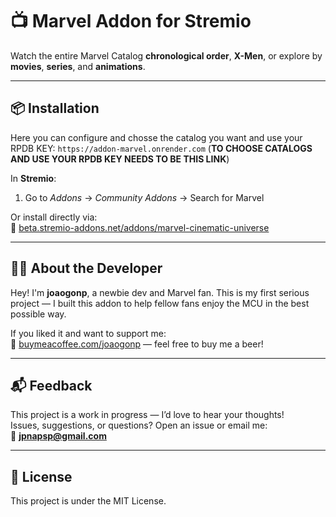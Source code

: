 # 📺 Marvel  Addon for Stremio

Watch the entire Marvel Catalog **chronological order**, **X-Men**, or explore by **movies**, **series**, and **animations**. 

---

## 📦 Installation

Here you can configure and chosse the catalog you want and use your RPDB KEY: `https://addon-marvel.onrender.com` (**TO CHOOSE CATALOGS AND USE YOUR RPDB KEY NEEDS TO BE THIS LINK**)

In **Stremio**:

1. Go to *Addons* → *Community Addons* → Search for Marvel

Or install directly via:  
🔗 [beta.stremio-addons.net/addons/marvel-cinematic-universe](https://beta.stremio-addons.net/addons/marvel-cinematic-universe)  

---

## 🧑‍💻 About the Developer

Hey! I'm **joaogonp**, a newbie dev and Marvel fan. This is my first serious project — I built this addon to help fellow fans enjoy the MCU in the best possible way.

If you liked it and want to support me:  
🍺 [buymeacoffee.com/joaogonp](https://buymeacoffee.com/joaogonp) — feel free to buy me a beer!

---

## 📬 Feedback

This project is a work in progress — I’d love to hear your thoughts!  
Issues, suggestions, or questions? Open an issue or email me:  
📧 **jpnapsp@gmail.com**

---

## 📜 License

This project is under the MIT License.
